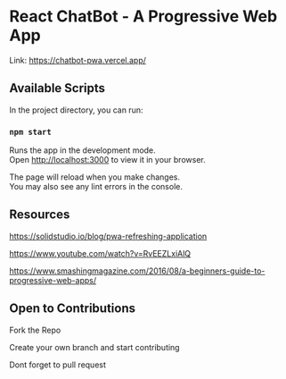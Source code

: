 # React ChatBot - A Progressive Web App
 Link:  https://chatbot-pwa.vercel.app/

## Available Scripts

In the project directory, you can run:

### `npm start`

Runs the app in the development mode.\
Open [http://localhost:3000](http://localhost:3000) to view it in your browser.

The page will reload when you make changes.\
You may also see any lint errors in the console.

 
## Resources

https://solidstudio.io/blog/pwa-refreshing-application

https://www.youtube.com/watch?v=RvEEZLxiAlQ

https://www.smashingmagazine.com/2016/08/a-beginners-guide-to-progressive-web-apps/





## Open to Contributions

Fork the Repo

Create your own branch and start contributing

Dont forget to pull request

 
 
 
